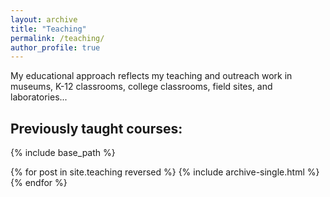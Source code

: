 ```yaml
---
layout: archive
title: "Teaching"
permalink: /teaching/
author_profile: true
---
```


My educational approach reflects my teaching and outreach work in museums, K-12 classrooms, college classrooms, field sites, and laboratories...

## Previously taught courses:
{% include base_path %}

{% for post in site.teaching reversed %}
  {% include archive-single.html %}
{% endfor %}
